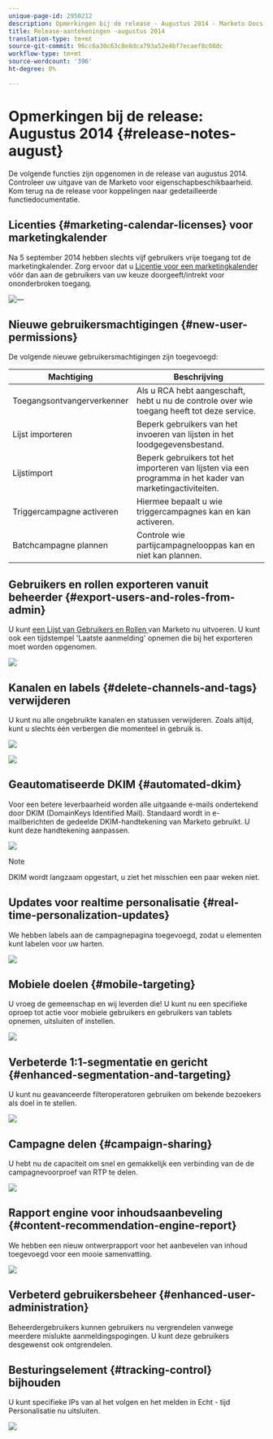 ```yaml
---
unique-page-id: 2950212
description: Opmerkingen bij de release - Augustus 2014 - Marketo Docs - Productdocumentatie
title: Release-aantekeningen -augustus 2014
translation-type: tm+mt
source-git-commit: 96cc6a30c63c8e8dca793a52e4bf7ecaef8c08dc
workflow-type: tm+mt
source-wordcount: '396'
ht-degree: 0%

---
```



# Opmerkingen bij de release: Augustus 2014 {#release-notes-august}

De volgende functies zijn opgenomen in de release van augustus 2014. Controleer uw uitgave van de Marketo voor eigenschapbeschikbaarheid. Kom terug na de release voor koppelingen naar gedetailleerde functiedocumentatie.

## Licenties {#marketing-calendar-licenses} voor marketingkalender

Na 5 september 2014 hebben slechts vijf gebruikers vrije toegang tot de marketingkalender. Zorg ervoor dat u [Licentie voor een marketingkalender ](../../product-docs/core-marketo-concepts/marketing-calendar/understanding-the-calendar/issue-revoke-a-marketing-calendar-license.md) vóór dan aan de gebruikers van uw keuze doorgeeft/intrekt voor ononderbroken toegang.

![—](assets/image2014-9-16-9-3a45-3a52.png)

## Nieuwe gebruikersmachtigingen {#new-user-permissions}

De volgende nieuwe gebruikersmachtigingen zijn toegevoegd:

| Machtiging | Beschrijving |
|---|---|
| Toegangsontvangerverkenner | Als u RCA hebt aangeschaft, hebt u nu de controle over wie toegang heeft tot deze service. |
| Lijst importeren | Beperk gebruikers van het invoeren van lijsten in het loodgegevensbestand. |
| Lijstimport | Beperk gebruikers tot het importeren van lijsten via een programma in het kader van marketingactiviteiten. |
| Triggercampagne activeren | Hiermee bepaalt u wie triggercampagnes kan en kan activeren. |
| Batchcampagne plannen | Controle wie partijcampagnelooppas kan en niet kan plannen. |

## Gebruikers en rollen exporteren vanuit beheerder {#export-users-and-roles-from-admin}

U kunt [een Lijst van Gebruikers en Rollen ](../../product-docs/administration/users-and-roles/export-a-list-of-users-and-roles.md) van Marketo nu uitvoeren. U kunt ook een tijdstempel &#39;Laatste aanmelding&#39; opnemen die bij het exporteren moet worden opgenomen.

![](assets/image2014-9-16-12-3a20-3a16.png)

## Kanalen en labels {#delete-channels-and-tags} verwijderen

U kunt nu alle ongebruikte kanalen en statussen verwijderen. Zoals altijd, kunt u slechts één verbergen die momenteel in gebruik is.

![](assets/image2014-9-16-12-3a20-3a30.png)

![](assets/image2014-9-16-12-3a23-3a4.png)

## Geautomatiseerde DKIM {#automated-dkim}

Voor een betere leverbaarheid worden alle uitgaande e-mails ondertekend door DKIM (DomainKeys Identified Mail). Standaard wordt in e-mailberichten de gedeelde DKIM-handtekening van Marketo gebruikt. U kunt deze handtekening aanpassen.

![](assets/image2014-9-16-12-3a23-3a16.png)

>[!NOTE]
>
>DKIM wordt langzaam opgestart, u ziet het misschien een paar weken niet.

## Updates voor realtime personalisatie {#real-time-personalization-updates}

We hebben labels aan de campagnepagina toegevoegd, zodat u elementen kunt labelen voor uw harten.

![](assets/image2014-9-16-12-3a23-3a28.png)

## Mobiele doelen {#mobile-targeting}

U vroeg de gemeenschap en wij leverden die! U kunt nu een specifieke oproep tot actie voor mobiele gebruikers en gebruikers van tablets opnemen, uitsluiten of instellen.

![](assets/image2014-9-16-12-3a23-3a43.png)

## Verbeterde 1:1-segmentatie en gericht {#enhanced-segmentation-and-targeting}

U kunt nu geavanceerde filteroperatoren gebruiken om bekende bezoekers als doel in te stellen.

![](assets/image2014-9-16-12-3a23-3a56.png)

## Campagne delen {#campaign-sharing}

U hebt nu de capaciteit om snel en gemakkelijk een verbinding van de de campagnevoorproef van RTP te delen.

![](assets/image2014-9-16-12-3a24-3a22.png)

## Rapport engine voor inhoudsaanbeveling {#content-recommendation-engine-report}

We hebben een nieuw ontwerprapport voor het aanbevelen van inhoud toegevoegd voor een mooie samenvatting.

![](assets/image2014-9-16-12-3a24-3a42.png)

## Verbeterd gebruikersbeheer {#enhanced-user-administration}

Beheerdergebruikers kunnen gebruikers nu vergrendelen vanwege meerdere mislukte aanmeldingspogingen. U kunt deze gebruikers desgewenst ook ontgrendelen.

## Besturingselement {#tracking-control} bijhouden

U kunt specifieke IPs van al het volgen en het melden in Echt - tijd Personalisatie nu uitsluiten.

![](assets/image2014-9-16-12-3a24-3a55.png)

